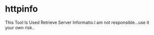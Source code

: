 # httpinfo
This Tool Is Used Retrieve Server Informatio.I am not responsible...use it your own risk..

